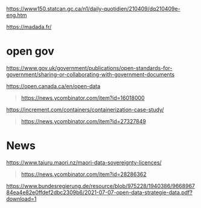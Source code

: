 https://www150.statcan.gc.ca/n1/daily-quotidien/210409/dq210409e-eng.htm

https://madada.fr/

# open gov
https://www.gov.uk/government/publications/open-standards-for-government/sharing-or-collaborating-with-government-documents

https://open.canada.ca/en/open-data
> https://news.ycombinator.com/item?id=16018000

https://increment.com/containers/containerization-case-study/
> https://news.ycombinator.com/item?id=27327849

# News
https://www.taiuru.maori.nz/maori-data-sovereignty-licences/
> https://news.ycombinator.com/item?id=28286362

https://www.bundesregierung.de/resource/blob/975228/1940386/966896784ea4e82e0ffdef2dbc2309b6/2021-07-07-open-data-strategie-data.pdf?download=1